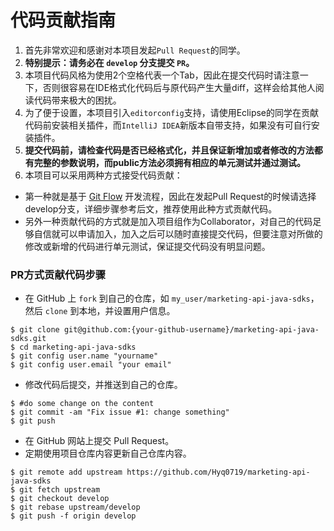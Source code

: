 # 代码贡献指南

1. 首先非常欢迎和感谢对本项目发起`Pull Request`的同学。
2. **特别提示：请务必在 `develop` 分支提交 `PR`。**
3. 本项目代码风格为使用2个空格代表一个Tab，因此在提交代码时请注意一下，否则很容易在IDE格式化代码后与原代码产生大量diff，这样会给其他人阅读代码带来极大的困扰。
4. 为了便于设置，本项目引入`editorconfig`支持，请使用Eclipse的同学在贡献代码前安装相关插件，而`IntelliJ IDEA`新版本自带支持，如果没有可自行安装插件。
5. **提交代码前，请检查代码是否已经格式化，并且保证新增加或者修改的方法都有完整的参数说明，而public方法必须拥有相应的单元测试并通过测试。**
6. 本项目可以采用两种方式接受代码贡献：

- 第一种就是基于 [Git Flow](https://www.atlassian.com/git/tutorials/comparing-workflows/gitflow-workflow) 开发流程，因此在发起Pull Request的时候请选择develop分支，详细步骤参考后文，推荐使用此种方式贡献代码。
- 另外一种贡献代码的方式就是加入项目组作为Collaborator，对自己的代码足够自信就可以申请加入，加入之后可以随时直接提交代码，但要注意对所做的修改或新增的代码进行单元测试，保证提交代码没有明显问题。

### PR方式贡献代码步骤

- 在 GitHub 上 `fork` 到自己的仓库，如 `my_user/marketing-api-java-sdks`，然后 `clone` 到本地，并设置用户信息。

```shell
$ git clone git@github.com:{your-github-username}/marketing-api-java-sdks.git
$ cd marketing-api-java-sdks
$ git config user.name "yourname"
$ git config user.email "your email"
```

- 修改代码后提交，并推送到自己的仓库。

```shell
$ #do some change on the content
$ git commit -am "Fix issue #1: change something"
$ git push
```

- 在 GitHub 网站上提交 Pull Request。
- 定期使用项目仓库内容更新自己仓库内容。

```shell
$ git remote add upstream https://github.com/Hyq0719/marketing-api-java-sdks
$ git fetch upstream
$ git checkout develop
$ git rebase upstream/develop
$ git push -f origin develop
```

